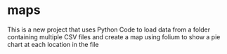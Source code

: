 # maps
This is a new project that uses Python Code to load data from a folder containing multiple CSV files and create a map using folium to show a pie chart at each location in the file
